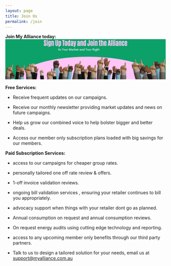```yaml
---
layout: page
title: Join Us
permalink: /join
---
```


<b>Join My Alliance today:</b>  
![NSW Small Business Energy Alliance. Uniting for Fair Energy Prices & Success. Advocate Educate Collaborate.](/assets/joinus.jpeg)



 <b>Free Services:</b>  
 
   * Receive frequent updates on our campaigns.  
     
   * Receive our monthly newsletter providing market updates and news on future campaigns.  
     
   * Help us grow our combined voice to help bolster bigger and better deals.  
     
   * Access our member only subscription plans loaded with big savings for our members.  
<p>  </p>


<b>Paid Subscription Services:</b>


   * access to our campaigns for cheaper group rates.  
        
   * personally tailored one off rate review & offers.  
   
   * 1-off invoice validation reviews.  
        
   * ongoing bill validation services , ensuring your retailer continues to bill you appropriately.  
        
   * advocacy support when things with your retailer dont go as planned.  
     
   * Annual consumption on request and annual consumption reviews.  
   
   * On request energy audits using cutting edge technology and reporting.  
   
   * access to any upcoming member only benefits through our third party partners.  
   
   * Talk to us to design a tailored solution for your needs, email us at support@myalliance.com.au

















